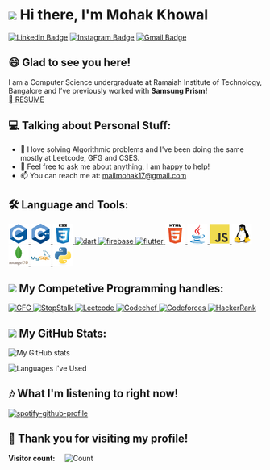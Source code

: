 # **<img src="https://media.giphy.com/media/hvRJCLFzcasrR4ia7z/giphy.gif" width="25px"> Hi there, I'm Mohak Khowal**

[![Linkedin Badge](https://img.shields.io/badge/-LinkedIN-blue?style=flat&logo=Linkedin&logoColor=white&link=https://www.linkedin.com/in/mohak-khowal/)](https://www.linkedin.com/in/mohak-khowal/)
[![Instagram Badge](https://img.shields.io/badge/-Instagram-purple?style=flat&logo=instagram&logoColor=white&link=https://instagram.com/mohakkkk._/)](https://instagram.com/mohakkkk._)
[![Gmail Badge](https://img.shields.io/badge/-Gmail-c14438?style=flat&logo=Gmail&logoColor=white&link=mailto:mailmohak17@gmail.com)](mailto:mailmohak17@gmail.com)

## 😄 **Glad to see you here!**

I am a Computer Science undergraduate at Ramaiah Institute of Technology, Bangalore and I’ve previously worked with <strong>Samsung Prism!</strong> <br>
<a href ="https://drive.google.com/file/d/1NfbZx_GCbm0MucUxCAicZ_A4jgI9DntQ/view?usp=sharing">📄 RESUME</a>

## 💻 **Talking about Personal Stuff:**

- 🚀 I love solving Algorithmic problems and I've been doing the same mostly at Leetcode, GFG and CSES.
- 💬 Feel free to ask me about anything, I am happy to help!
- 📫 You can reach me at: mailmohak17@gmail.com

## 🛠 **Language and Tools:**

<p align="left"> <a href="https://www.cprogramming.com/" target="_blank" rel="noreferrer"> <img src="https://raw.githubusercontent.com/devicons/devicon/master/icons/c/c-original.svg" alt="c" width="40" height="40"/> </a> <a href="https://www.w3schools.com/cpp/" target="_blank" rel="noreferrer"> <img src="https://raw.githubusercontent.com/devicons/devicon/master/icons/cplusplus/cplusplus-original.svg" alt="cplusplus" width="40" height="40"/> </a> <a href="https://www.w3schools.com/css/" target="_blank" rel="noreferrer"> <img src="https://raw.githubusercontent.com/devicons/devicon/master/icons/css3/css3-original-wordmark.svg" alt="css3" width="40" height="40"/> </a> <a href="https://dart.dev" target="_blank" rel="noreferrer"> <img src="https://www.vectorlogo.zone/logos/dartlang/dartlang-icon.svg" alt="dart" width="40" height="40"/> </a> <a href="https://firebase.google.com/" target="_blank" rel="noreferrer"> <img src="https://www.vectorlogo.zone/logos/firebase/firebase-icon.svg" alt="firebase" width="40" height="40"/> </a> <a href="https://flutter.dev" target="_blank" rel="noreferrer"> <img src="https://www.vectorlogo.zone/logos/flutterio/flutterio-icon.svg" alt="flutter" width="40" height="40"/> </a> <a href="https://www.w3.org/html/" target="_blank" rel="noreferrer"> <img src="https://raw.githubusercontent.com/devicons/devicon/master/icons/html5/html5-original-wordmark.svg" alt="html5" width="40" height="40"/> </a> <a href="https://www.java.com" target="_blank" rel="noreferrer"> <img src="https://raw.githubusercontent.com/devicons/devicon/master/icons/java/java-original.svg" alt="java" width="40" height="40"/> </a> <a href="https://developer.mozilla.org/en-US/docs/Web/JavaScript" target="_blank" rel="noreferrer"> <img src="https://raw.githubusercontent.com/devicons/devicon/master/icons/javascript/javascript-original.svg" alt="javascript" width="40" height="40"/> </a> <a href="https://www.linux.org/" target="_blank" rel="noreferrer"> <img src="https://raw.githubusercontent.com/devicons/devicon/master/icons/linux/linux-original.svg" alt="linux" width="40" height="40"/> </a> <a href="https://www.mongodb.com/" target="_blank" rel="noreferrer"> <img src="https://raw.githubusercontent.com/devicons/devicon/master/icons/mongodb/mongodb-original-wordmark.svg" alt="mongodb" width="40" height="40"/> </a> <a href="https://www.mysql.com/" target="_blank" rel="noreferrer"> <img src="https://raw.githubusercontent.com/devicons/devicon/master/icons/mysql/mysql-original-wordmark.svg" alt="mysql" width="40" height="40"/> </a> <a href="https://www.python.org" target="_blank" rel="noreferrer"> <img src="https://raw.githubusercontent.com/devicons/devicon/master/icons/python/python-original.svg" alt="python" width="40" height="40"/> </a> </p>


## <img src="https://media.giphy.com/media/WUlplcMpOCEmTGBtBW/giphy.gif" width="30"> **My Competetive Programming handles:**

<p align="left"> 
<a href = "https://auth.geeksforgeeks.org/user/mailmohak16/practice" target="_blank"><img src = "https://upload.wikimedia.org/wikipedia/commons/4/43/GeeksforGeeks.svg" alt="GFG"></a><a href="https://www.stopstalk.com/user/profile/mohakkhowal" target="_blank"> <img src="https://www.stopstalk.com/static/images/stopstalk-logo.png" alt="StopStalk" width="40" height="40"/> </a> <a href="https://leetcode.com/mailmohak16/" target="_blank"> <img src="https://iconape.com/wp-content/png_logo_vector/leetcode-logo-white-no-text.png" alt="Leetcode" width="40" height="40"/> </a> <a href="https://www.codechef.com/users/mohakkkk" target="_blank"> <img src="https://s3.amazonaws.com/codechef_shared/sites/all/themes/abessive/logo.svg" alt="Codechef" width="40" height="40"/> </a> <a href="https://codeforces.com/profile/mohakkhowal" target="_blank"> <img src="https://art.npanuhin.me/SVG/Codeforces/Codeforces.colored.svg" alt="Codeforces" width="40" height="40"/> </a> <a href="https://www.hackerrank.com/mohakkhowal" target="_blank"> <img src="https://upload.wikimedia.org/wikipedia/commons/thumb/6/65/HackerRank_logo.png/900px-HackerRank_logo.png" alt="HackerRank" width="40" height="40"/> </a> </p>

## <img src="https://media.giphy.com/media/du3J3cXyzhj75IOgvA/giphy.gif" width="30"> **My GitHub Stats:**

![My GitHub stats](https://github-readme-stats.vercel.app/api?username=mohakkhowal&show_icons=true&theme=great-gatsby&count_private=true) &nbsp; &nbsp;

![Languages I've Used](https://github-readme-stats.vercel.app/api/top-langs/?username=mohakkhowal&layout=compact&theme=great-gatsby&&count_private=true&show_icons=true) &nbsp; &nbsp;

## 🎶 **What I'm listening to right now!**

[![spotify-github-profile](https://spotify-github-profile.vercel.app/api/view?uid=29ot64a6jykgbrqnih4y1ft9q&cover_image=true&theme=default)](https://spotify-github-profile.vercel.app/api/view?uid=29ot64a6jykgbrqnih4y1ft9q&redirect=true)

## 👋 Thank you for visiting my profile!

**Visitor count:** &nbsp; &nbsp; ![Count](https://profile-counter.glitch.me/mohakkhowal/count.svg)
